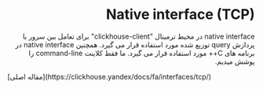 <div dir="rtl" markdown="1">

# Native interface (TCP)

native interface در محیط  ترمینال "clickhouse-client" برای تعامل بین سرور با پردازش query توزیع شده مورد استفاده قرار می گیرد. همچنین native interface در برنامه های C++ مورد استفاده قرار می گیرد. ما فقط کلاینت command-line را پوشش میدیم.

</div>
[مقاله اصلی](https://clickhouse.yandex/docs/fa/interfaces/tcp/) <!--hide-->
